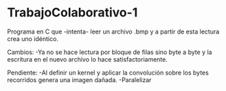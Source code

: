 # TrabajoColaborativo-1

Programa en C que -intenta- leer un archivo .bmp y a partir de esta lectura crea uno idéntico.

Cambios:
-Ya no se hace lectura por bloque de filas sino byte a byte y la escritura en el nuevo archivo lo hace satisfactoriamente.

Pendiente:
-Al definir un kernel y aplicar la convolución sobre los bytes recorridos genera una imagen dañada.
-Paralelizar
